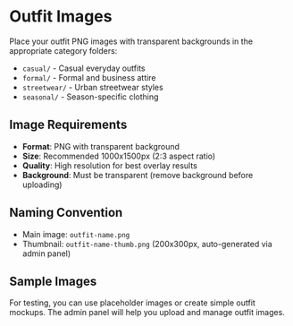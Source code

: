 # Outfit Images

Place your outfit PNG images with transparent backgrounds in the appropriate category folders:

- `casual/` - Casual everyday outfits
- `formal/` - Formal and business attire
- `streetwear/` - Urban streetwear styles
- `seasonal/` - Season-specific clothing

## Image Requirements

- **Format**: PNG with transparent background
- **Size**: Recommended 1000x1500px (2:3 aspect ratio)
- **Quality**: High resolution for best overlay results
- **Background**: Must be transparent (remove background before uploading)

## Naming Convention

- Main image: `outfit-name.png`
- Thumbnail: `outfit-name-thumb.png` (200x300px, auto-generated via admin panel)

## Sample Images

For testing, you can use placeholder images or create simple outfit mockups.
The admin panel will help you upload and manage outfit images.
